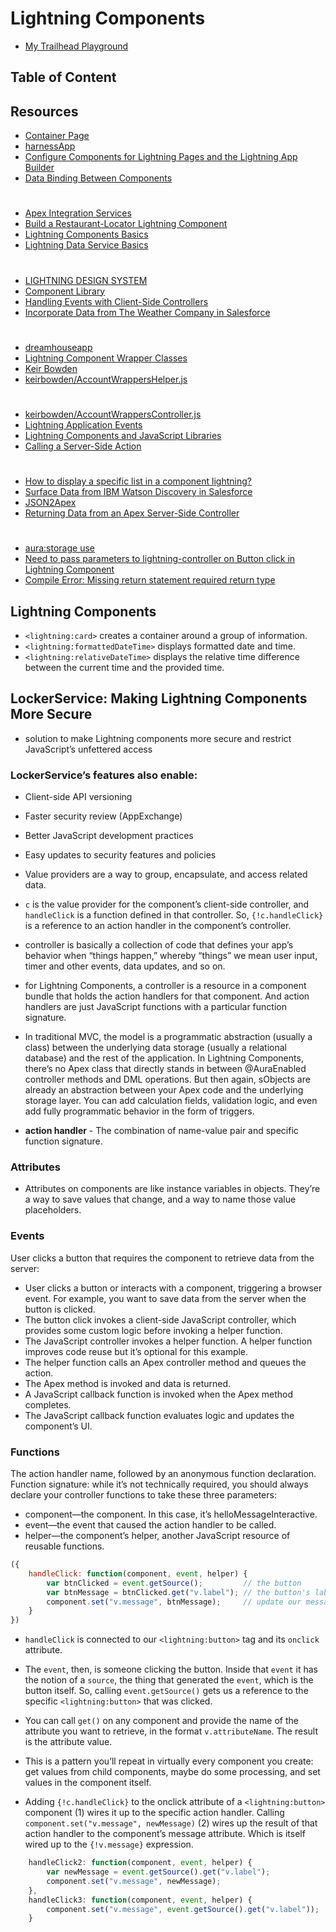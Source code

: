 # Lightning Components
* [My Trailhead Playground](https://playful-badger-202545-dev-ed.lightning.force.com/one/one.app#eyJjb21wb25lbnREZWYiOiJvbmU6YWxvaGFQYWdlIiwiYXR0cmlidXRlcyI6eyJhZGRyZXNzIjoiL2FwZXgvdGhfY29uX2FwcF9fVGhIb21lcGFnZSJ9fQ%3D%3D)
## Table of Content

## Resources 
* [Container Page](https://developer.salesforce.com/docs/atlas.en-us.210.0.pages.meta/pages/pages_html_container_page.htm)
* [harnessApp](https://crmsystems-dev-ed.lightning.force.com/c/harnessApp.app)
* [Configure Components for Lightning Pages and the Lightning App Builder](https://developer.salesforce.com/docs/atlas.en-us.lightning.meta/lightning/components_config_for_app_builder.htm)
* [Data Binding Between Components](https://developer.salesforce.com/docs/atlas.en-us.lightning.meta/lightning/expr_data_binding.htm)
#
* [Apex Integration Services](https://trailhead.salesforce.com/modules/apex_integration_services/units/apex_integration_rest_callouts)
* [Build a Restaurant-Locator Lightning Component](https://trailhead.salesforce.com/projects/workshop-lightning-restaurant-locator/steps/yelp_3)
* [Lightning Components Basics](https://trailhead.salesforce.com/modules/lex_dev_lc_basics/units/lex_dev_lc_basics_intro)
* [Lightning Data Service Basics](https://trailhead.salesforce.com/modules/lightning_data_service/units/lightning_data_service_handle_notifications)
#
* [LIGHTNING DESIGN SYSTEM](https://www.lightningdesignsystem.com/)
* [Component Library](https://developer.salesforce.com/docs/component-library?page=componentsHome)
* [Handling Events with Client-Side Controllers](https://developer.salesforce.com/docs/atlas.en-us.lightning.meta/lightning/js_client_side_controller.htm)
* [Incorporate Data from The Weather Company in Salesforce](https://trailhead.salesforce.com/projects/incorporate-ibm-weather-company-data/steps/lightning-component-display-weather)
#
* [dreamhouseapp](https://github.com/dreamhouseapp)
* [Lightning Component Wrapper Classes](http://bobbuzzard.blogspot.com/2015/12/lightning-component-wrapper-classes.html)
* [Keir Bowden](https://gist.github.com/keirbowden/4382adba5663dfb9d4f7)
* [keirbowden/AccountWrappersHelper.js](https://gist.github.com/keirbowden/12aeb7aa62f07132c2a7)
#
* [keirbowden/AccountWrappersController.js](https://gist.github.com/keirbowden/2acf95dd209d8d59203f)
* [Lightning Application Events](http://bobbuzzard.blogspot.co.uk/2015/05/lightning-component-events.html)
* [Lightning Components and JavaScript Libraries](http://bobbuzzard.blogspot.co.uk/2015/04/lightning-components-and-javascript.html)
* [Calling a Server-Side Action](https://developer.salesforce.com/docs/atlas.en-us.lightning.meta/lightning/controllers_server_actions_call.htm?search_text=action.setParams)
#
* [How to display a specific list in a component lightning?](https://salesforce.stackexchange.com/questions/174967/how-to-display-a-specific-list-in-a-component-lightning/174994)
* [Surface Data from IBM Watson Discovery in Salesforce](https://trailhead.salesforce.com/projects/surface-data-from-ibm-watson-discovery-in-salesforce/steps/add-customized-watson-discovery-search-to-account-records)
* [JSON2Apex](https://json2apex.herokuapp.com/)
* [Returning Data from an Apex Server-Side Controller](https://developer.salesforce.com/docs/atlas.en-us.lightning.meta/lightning/controllers_server_apex_returning_data.htm)
#
* [aura:storage use](https://salesforce.stackexchange.com/questions/147247/aurastorage-use)
* [Need to pass parameters to lightning-controller on Button click in Lightning Component](https://developer.salesforce.com/forums/?id=906F0000000kAn0IAE)
* [Compile Error: Missing return statement required return type](https://developer.salesforce.com/forums/?id=9060G000000UWZOQA4)

## Lightning Components
* `<lightning:card>` creates a container around a group of information.
* `<lightning:formattedDateTime>` displays formatted date and time.
* `<lightning:relativeDateTime>` displays the relative time difference between the current time and the provided time.
## LockerService: Making Lightning Components More Secure
* solution to make Lightning components more secure and restrict JavaScript’s unfettered access

### LockerService’s features also enable:
* Client-side API versioning
* Faster security review (AppExchange)
* Better JavaScript development practices
* Easy updates to security features and policies

* Value providers are a way to group, encapsulate, and access related data. 
* `c` is the value provider for the component’s client-side controller, and `handleClick` is a function defined in that controller. So, `{!c.handleClick}` is a reference to an action handler in the component’s controller.
* controller is basically a collection of code that defines your app’s behavior when “things happen,” whereby “things” we mean user input, timer and other events, data updates, and so on. 
* for Lightning Components, a controller is a resource in a component bundle that holds the action handlers for that component. And action handlers are just JavaScript functions with a particular function signature.
* In traditional MVC, the model is a programmatic abstraction (usually a class) between the underlying data storage (usually a relational database) and the rest of the application. In Lightning Components, there’s no Apex class that directly stands in between @AuraEnabled controller methods and DML operations. But then again, sObjects are already an abstraction between your Apex code and the underlying storage layer. You can add calculation fields, validation logic, and even add fully programmatic behavior in the form of triggers.
* <b>action handler</b> - The combination of name-value pair and specific function signature.

### Attributes 
* Attributes on components are like instance variables in objects. They’re a way to save values that change, and a way to name those value placeholders. 

### Events
User clicks a button that requires the component to retrieve data from the server:
* User clicks a button or interacts with a component, triggering a browser event. For example, you want to save data from the server when the button is clicked.
* The button click invokes a client-side JavaScript controller, which provides some custom logic before invoking a helper function.
* The JavaScript controller invokes a helper function. A helper function improves code reuse but it’s optional for this example.
* The helper function calls an Apex controller method and queues the action.
* The Apex method is invoked and data is returned.
* A JavaScript callback function is invoked when the Apex method completes.
* The JavaScript callback function evaluates logic and updates the component’s UI.

### Functions
The action handler name, followed by an anonymous function declaration. Function signature: while it’s not technically required, you should always declare your controller functions to take these three parameters:

* component—the component. In this case, it’s helloMessageInteractive.
* event—the event that caused the action handler to be called.
* helper—the component’s helper, another JavaScript resource of reusable functions.

```javascript
({
    handleClick: function(component, event, helper) {
        var btnClicked = event.getSource();         // the button
        var btnMessage = btnClicked.get("v.label"); // the button's label
        component.set("v.message", btnMessage);     // update our message
    }
})
```
* `handleClick` is connected to our `<lightning:button>` tag and its `onclick` attribute.
* The `event`, then, is someone clicking the button. Inside that `event` it has the notion of a `source`, the thing that generated the `event`, which is the button itself. So, calling `event.getSource()` gets us a reference to the specific `<lightning:button>` that was clicked.

* You can call `get()` on any component and provide the name of the attribute you want to retrieve, in the format `v.attributeName`. The result is the attribute value.

* This is a pattern you’ll repeat in virtually every component you create: get values from child components, maybe do some processing, and set values in the component itself.

* Adding `{!c.handleClick}` to the onclick attribute of a `<lightning:button>` component (1) wires it up to the specific action handler. Calling `component.set("v.message", newMessage)` (2) wires up the result of that action handler to the component’s message attribute. Which is itself wired up to the `{!v.message}` expression.

```javascript
    handleClick2: function(component, event, helper) {
        var newMessage = event.getSource().get("v.label");
        component.set("v.message", newMessage);
    },
    handleClick3: function(component, event, helper) {
        component.set("v.message", event.getSource().get("v.label"));
    }
```
